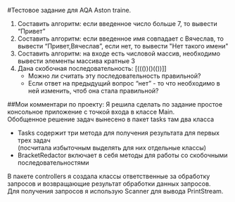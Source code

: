 
#Тестовое задание для AQA Aston traine.
1. Составить алгоритм: если введенное число больше 7, то вывести “Привет”
2. Составить алгоритм: если введенное имя совпадает с Вячеслав,
   то вывести “Привет,Вячеслав”, если нет, то вывести "Нет такого имени"
3. Составить алгоритм: на входе есть числовой массив,
   необходимо вывести элементы массива кратные 3
4. Дана скобочная последовательность: [((())()(())]]
    - Можно ли считать эту последовательность правильной?
    - Если ответ на предыдущий вопрос “нет” - то что необходимо в ней изменить, чтоб она стала правильной?

##Мои комментари по проекту:
Я решила сделать по задание простое консольное приложение с точкой входа в классе Main.<br>
Обобщенное решение задач вынесено в пакет tasks там два класса
- Tasks содержит три метода для получения результата для первых трех задач<br>
  (посчитала избыточным выделять для них отдельные классы)
- BracketRedactor включает в себя методы для работы со скобочными последовательностями

В пакете controllers я создала классы ответственные за обработку запросов и возвращающие
результат обработки данных запросов. <br>
Для получения запросов я использую Scanner для вывода PrintStream.
